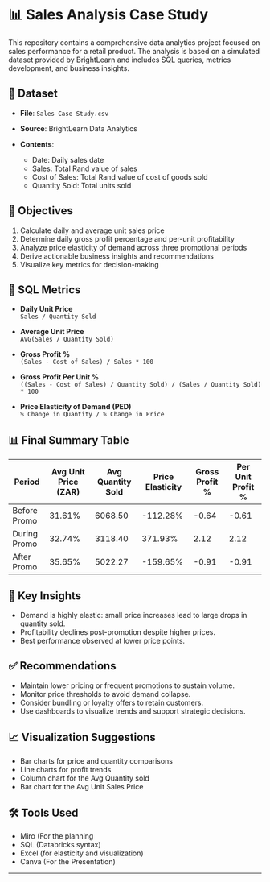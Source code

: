 # 📊 Sales Analysis Case Study

This repository contains a comprehensive data analytics project focused on sales performance for a retail product. The analysis is based on a simulated dataset provided by BrightLearn and includes SQL queries, metrics development, and business insights.

## 📁 Dataset

- **File**: `Sales Case Study.csv`
  
- **Source**: BrightLearn Data Analytics
  
- **Contents**:
  
  - Date: Daily sales date
  - Sales: Total Rand value of sales
  - Cost of Sales: Total Rand value of cost of goods sold
  - Quantity Sold: Total units sold

## 🎯 Objectives

1. Calculate daily and average unit sales price
2. Determine daily gross profit percentage and per-unit profitability
3. Analyze price elasticity of demand across three promotional periods
4. Derive actionable business insights and recommendations
5. Visualize key metrics for decision-making

## 🧮 SQL Metrics

- **Daily Unit Price**  
  `Sales / Quantity Sold`

- **Average Unit Price**  
  `AVG(Sales / Quantity Sold)`

- **Gross Profit %**  
  `(Sales - Cost of Sales) / Sales * 100`

- **Gross Profit Per Unit %**  
  `((Sales - Cost of Sales) / Quantity Sold) / (Sales / Quantity Sold) * 100`

- **Price Elasticity of Demand (PED)**  
  `% Change in Quantity / % Change in Price`

## 📊 Final Summary Table

| Period        | Avg Unit Price (ZAR) | Avg Quantity Sold | Price Elasticity | Gross Profit % | Per Unit Profit % |
|---------------|----------------------|-------------------|------------------|----------------|-------------------|
| Before Promo  | 31.61%               | 6068.50           | -112.28%         |     -0.64      |      -0.61        |
| During Promo  | 32.74%               | 3118.40           | 371.93%          |      2.12      |       2.12        |
| After Promo   | 35.65%               | 5022.27           | -159.65%         |     -0.91      |      -0.91        |

## 📌 Key Insights

- Demand is highly elastic: small price increases lead to large drops in quantity sold.
- Profitability declines post-promotion despite higher prices.
- Best performance observed at lower price points.

## ✅ Recommendations

- Maintain lower pricing or frequent promotions to sustain volume.
- Monitor price thresholds to avoid demand collapse.
- Consider bundling or loyalty offers to retain customers.
- Use dashboards to visualize trends and support strategic decisions.

## 📈 Visualization Suggestions

- Bar charts for price and quantity comparisons
- Line charts for profit trends
- Column chart for the Avg Quantity sold
- Bar chart for the Avg Unit Sales Price

## 🛠 Tools Used
- Miro (For the planning
- SQL (Databricks syntax)
- Excel (for elasticity and visualization)
- Canva (For the Presentation)



---

